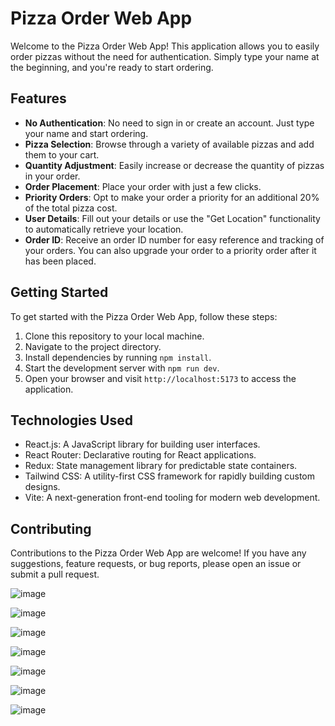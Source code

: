 # Pizza Order Web App

Welcome to the Pizza Order Web App! This application allows you to easily order pizzas without the need for authentication. Simply type your name at the beginning, and you're ready to start ordering.

## Features

- **No Authentication**: No need to sign in or create an account. Just type your name and start ordering.
- **Pizza Selection**: Browse through a variety of available pizzas and add them to your cart.
- **Quantity Adjustment**: Easily increase or decrease the quantity of pizzas in your order.
- **Order Placement**: Place your order with just a few clicks.
- **Priority Orders**: Opt to make your order a priority for an additional 20% of the total pizza cost.
- **User Details**: Fill out your details or use the "Get Location" functionality to automatically retrieve your location.
- **Order ID**: Receive an order ID number for easy reference and tracking of your orders. You can also upgrade your order to a priority order after it has been placed.

## Getting Started

To get started with the Pizza Order Web App, follow these steps:

1. Clone this repository to your local machine.
2. Navigate to the project directory.
3. Install dependencies by running `npm install`.
4. Start the development server with `npm run dev`.
5. Open your browser and visit `http://localhost:5173` to access the application.

## Technologies Used

- React.js: A JavaScript library for building user interfaces.
- React Router: Declarative routing for React applications.
- Redux: State management library for predictable state containers.
- Tailwind CSS: A utility-first CSS framework for rapidly building custom designs.
- Vite: A next-generation front-end tooling for modern web development.

## Contributing

Contributions to the Pizza Order Web App are welcome! If you have any suggestions, feature requests, or bug reports, please open an issue or submit a pull request.

  ![image](https://github.com/PraisesAmaiyo/Fast-Pizza-Order/assets/130058029/399066dc-caf5-48b8-94f7-e708ca28884b)

  ![image](https://github.com/PraisesAmaiyo/Fast-Pizza-Order/assets/130058029/3e850b65-54ae-4d68-ad4a-731436c2739b)

![image](https://github.com/PraisesAmaiyo/Fast-Pizza-Order/assets/130058029/1ff739b6-db54-4e92-9058-5b42b555139f)

![image](https://github.com/PraisesAmaiyo/Fast-Pizza-Order/assets/130058029/96cec061-5777-4611-a3fc-0664f6ab6b21)

![image](https://github.com/PraisesAmaiyo/Fast-Pizza-Order/assets/130058029/e45f9b95-5dea-42ef-b975-fa7e3f7c4f81)

![image](https://github.com/PraisesAmaiyo/Fast-Pizza-Order/assets/130058029/4549779e-11f1-409f-874b-0aabd3dbff13)

![image](https://github.com/PraisesAmaiyo/Fast-Pizza-Order/assets/130058029/c16ffffb-4f80-4b13-aabb-c0e2ee61b998)






